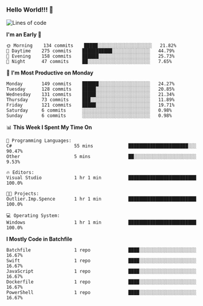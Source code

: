 ### Hello World!!! 👋

<!--
**kekotek/kekotek** is a ✨ _special_ ✨ repository because its `README.md` (this file) appears on your GitHub profile.

Here are some ideas to get you started:

- 🔭 I’m currently working on ...
- 🌱 I’m currently learning ...
- 👯 I’m looking to collaborate on ...
- 🤔 I’m looking for help with ...
- 💬 Ask me about ...
- 📫 How to reach me: ...
- 😄 Pronouns: ...
- ⚡ Fun fact: ...
-->

<!--START_SECTION:waka-->
![Lines of code](https://img.shields.io/badge/From%20Hello%20World%20I%27ve%20Written-18753%20lines%20of%20code-blue)

**I'm an Early 🐤** 

```text
🌞 Morning    134 commits    █████░░░░░░░░░░░░░░░░░░░░   21.82% 
🌆 Daytime    275 commits    ███████████░░░░░░░░░░░░░░   44.79% 
🌃 Evening    158 commits    ██████░░░░░░░░░░░░░░░░░░░   25.73% 
🌙 Night      47 commits     ██░░░░░░░░░░░░░░░░░░░░░░░   7.65%

```
📅 **I'm Most Productive on Monday** 

```text
Monday       149 commits    ██████░░░░░░░░░░░░░░░░░░░   24.27% 
Tuesday      128 commits    █████░░░░░░░░░░░░░░░░░░░░   20.85% 
Wednesday    131 commits    █████░░░░░░░░░░░░░░░░░░░░   21.34% 
Thursday     73 commits     ███░░░░░░░░░░░░░░░░░░░░░░   11.89% 
Friday       121 commits    █████░░░░░░░░░░░░░░░░░░░░   19.71% 
Saturday     6 commits      ░░░░░░░░░░░░░░░░░░░░░░░░░   0.98% 
Sunday       6 commits      ░░░░░░░░░░░░░░░░░░░░░░░░░   0.98%

```


📊 **This Week I Spent My Time On** 

```text
💬 Programming Languages: 
C#                       55 mins             ██████████████████████░░░   90.47% 
Other                    5 mins              ██░░░░░░░░░░░░░░░░░░░░░░░   9.53%

🔥 Editors: 
Visual Studio            1 hr 1 min          █████████████████████████   100.0%

🐱‍💻 Projects: 
Outlier.Imp.Spence       1 hr 1 min          █████████████████████████   100.0%

💻 Operating System: 
Windows                  1 hr 1 min          █████████████████████████   100.0%

```

**I Mostly Code in Batchfile** 

```text
Batchfile                1 repo              ████░░░░░░░░░░░░░░░░░░░░░   16.67% 
Swift                    1 repo              ████░░░░░░░░░░░░░░░░░░░░░   16.67% 
JavaScript               1 repo              ████░░░░░░░░░░░░░░░░░░░░░   16.67% 
Dockerfile               1 repo              ████░░░░░░░░░░░░░░░░░░░░░   16.67% 
PowerShell               1 repo              ████░░░░░░░░░░░░░░░░░░░░░   16.67%

```



<!--END_SECTION:waka-->
